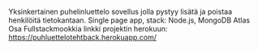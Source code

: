 Yksinkertainen puhelinluettelo sovellus jolla pystyy lisätä ja poistaa henkilöitä tietokantaan. 
Single page app, stack: Node.js, MongoDB Atlas
Osa Fullstackmookkia
linkki projektin herokuun: https://puhluettelotehtback.herokuapp.com/
